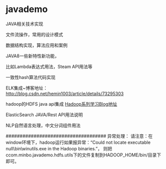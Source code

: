 # javademo

JAVA相关技术实现

文件流操作，常用的设计模式

数据结构实现，算法应用和案例

JAVA8一些新特性新功能，

比如Lambda表达式用法，Steam API用法等

一致性hash算法代码实现

ELK集成~博客地址：http://blog.csdn.net/hemin1003/article/details/73295303

hadoop的HDFS java api集成
[Hadoop系列学习Blog地址](http://blog.csdn.net/hemin1003/article/category/6985523)

ElasticSearch JAVA/Rest API用法说明

NLP自然语言处理，中文分词组件用法


####################################
异常处理：
请注意：在window环境下，hadoop运行如果报异常：“Could not locate executable null\bin\winutils.exe in the Hadoop binaries.”，
则把ccom.minbo.javademo.hdfs.utils下的文件复制到HADOOP_HOME/bin/目录下即可。